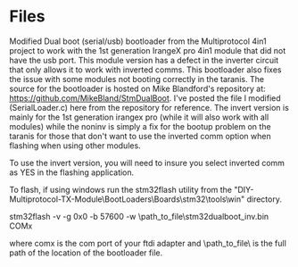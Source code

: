 # Files
Modified Dual boot (serial/usb) bootloader from the Multiprotocol 4in1 project to work with the 1st generation IrangeX pro 4in1 module 
that did not have the  usb port.  This module version has a defect in the inverter circuit that only allows it to work with inverted comms.
This bootloader also fixes the issue with some modules not booting correctly in the taranis.  The source for the bootloader is hosted on Mike Blandford's repository at: https://github.com/MikeBland/StmDualBoot.  I've posted the file I modified (SerialLoader.c) here from the repository for reference.
 The invert version is mainly for the 1st generation irangex pro (while it will also work with all modules)  while the noninv is simply a fix for the bootup problem on the taranis for those that don't want to use the inverted comm option when flashing when using other modules.
 
To use the invert version, you will need to insure you select inverted comm as YES in the flashing application.

To flash, if using windows run the stm32flash utility from the "DIY-Multiprotocol-TX-Module\BootLoaders\Boards\stm32\tools\win" directory.

stm32flash -v -g 0x0 -b 57600 -w \path_to_file\stm32dualboot_inv.bin COMx   

where comx is the com port of your ftdi adapter and \path_to_file\ is the full path of the location of the bootloader file.



